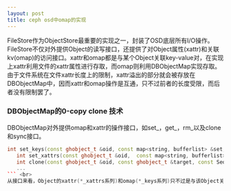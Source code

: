 ```yaml
---
layout: post
title: ceph osd中omap的实现
---
```


FileStore作为ObjectStore最重要的实现之一，封装了OSD底层所有I/O操作。FileStore不仅对外提供Object的读写接口，还提供了对Object属性(xattr)和关联kv(omap)的访问接口。xattr和omap都是与某个Object关联key-value对，在实现上xattr利用文件的xattr属性进行存取，而omap则利用DBObjectMap实现存取。由于文件系统在文件xattr长度上的限制，xattr溢出的部分就会被存放在DBObjectMap中，因而xattr和omap操作是互通，只不过前者的长度受限，而后者没有限制罢了。<br>

### DBObjectMap的0-copy clone 技术
DBObjectMap对外提供omap和xattr的操作接口，如set_，get_，rm_以及clone和sync接口。<br>
``` c++
int set_keys(const ghobject_t &oid, const map<string, bufferlist> &set, const SequencerPosition *spos=0);
   int set_xattrs(const ghobject_t &oid,  const map<string, bufferlist> &to_set,  const SequencerPosition *spos=0);
   int clone(const ghobject_t &oid, const ghobject_t &target, const SequencerPosition *spos); <br>
   ...
``` <br>
从接口来看，Object的xattr(*_xattrs系列)和omap(*_keys系列)只不过是与该Object关联的多个kv对构成的map。由于xattr适合于长度较短的kv对，而omap适用于较长的kv对，在实现clone操作时分别采用不同的方式，对xattr，DBObjectMap采用拷贝的方式，对omap，DBObjectMap采用0-copy的技术。
